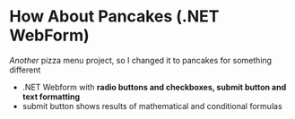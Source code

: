 # How About Pancakes (.NET WebForm)

*Another* pizza menu project, so I changed it to pancakes for something different

- .NET Webform with **radio buttons and checkboxes, submit button and text formatting**
- submit button shows results of mathematical and conditional formulas

